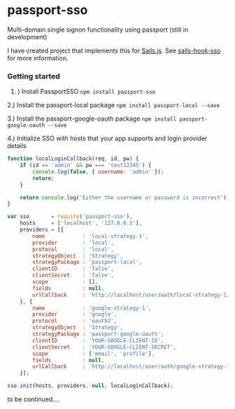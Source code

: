 # passport-sso
Multi-domain single signon functionality using passport (still in development)

I have created  project that implements this for [Sails.js](http://sailsjs.org/).
See [sails-hook-sso](https://github.com/mattmccarty/sails-hook-sso) for more information.

### Getting started

1. ) Install PassportSSO
```npm install passport-sso```

2.) Install the passport-local package
```npm install passport-local --save```

3.) Install the passport-google-oauth package
```npm install passport-google-oauth --save```

4.) Initialize SSO with hosts that your app supports and login provider details
```javascript
function localLoginCallback(req, id, pw) {
    if (id == 'admin' && pw === 'test12345') {
        console.log(false, { username: 'admin' });
        return;
    }

    return console.log('Either the username or password is incorrect');
}

var sso       = require('passport-sso'),
    hosts     = ['localhost', '127.0.0.1'],
    providers = [{
        name            : 'local-strategy-1',
        provider        : 'local',
        protocol        : 'local',
        strategyObject  : 'Strategy',
        strategyPackage : 'passport-local',
        clientID        : 'false',
        clientSecret    : 'false',
        scope           : [],
        fields          : null,
        urlCallback     : 'http://localhost/user/auth/local-strategy-1/callback'
    }, {
        name            : 'google-strategy-1',
        provider        : 'google',
        protocol        : 'oauth2',
        strategyObject  : 'Strategy',
        strategyPackage : 'passport-google-oauth',
        clientID        : 'YOUR-GOOGLE-CLIENT-ID',
        clientSecret    : 'YOUR-GOOGLE-CLIENT-SECRET',
        scope           : ['email', 'profile'],
        fields          : null,
        urlCallback     : 'http://localhost/user/auth/google-strategy-1/callback'
    }];

sso.init(hosts, providers, null, localLoginCallback);
```


to be continued....
